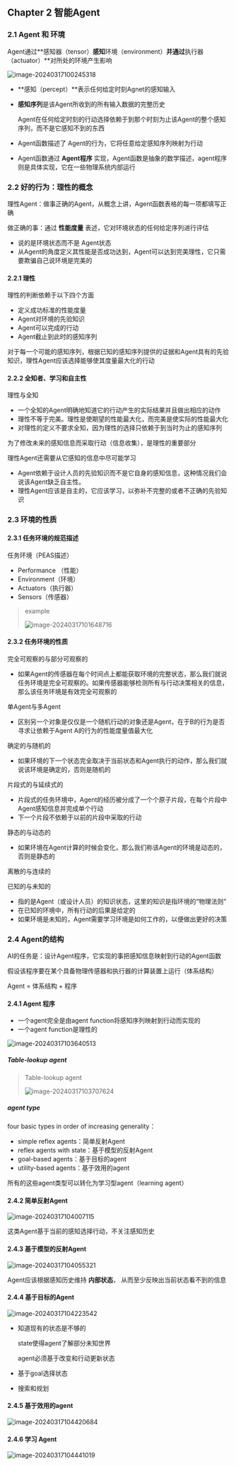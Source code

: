 ## Chapter 2 智能Agent

### 2.1 Agent 和 环境

Agent通过**感知器（tensor）**感知**环境（environment）**并通过**执行器（actuator）**对所处的环境产生影响

![image-20240317100245318](./assets/image-20240317100245318.png)

- **感知（percept）**表示任何给定时刻Agnet的感知输入

- **感知序列**是该Agent所收到的所有输入数据的完整历史

  Agent在任何给定时刻的行动选择依赖于到那个时刻为止该Agent的整个感知序列，而不是它感知不到的东西

- Agent函数描述了 Agent的行为，它将任意给定感知序列映射为行动

- Agent函数通过 **Agent程序** 实现，Agent函数是抽象的数学描述，agent程序则是具体实现，它在一些物理系统内部运行

### 2.2 好的行为：理性的概念

理性Agent：做事正确的Agent，从概念上讲，Agent函数表格的每一项都填写正确

做正确的事：通过 **性能度量** 表述，它对环境状态的任何给定序列进行评估

- 说的是环境状态而不是 Agent状态
- 从Agent的角度定义其性能是否成功达到，Agent可以达到完美理性，它只需要欺骗自己说环境是完美的

#### 2.2.1 理性

理性的判断依赖于以下四个方面

- 定义成功标准的性能度量
- Agent对环境的先验知识
- Agent可以完成的行动
- Agent截止到此时的感知序列

对于每一个可能的感知序列，根据已知的感知序列提供的证据和Agent具有的先验知识，理性Agent应该选择能够使其度量最大化的行动

#### 2.2.2 全知者、学习和自主性

理性与全知

- 一个全知的Agent明确地知道它的行动产生的实际结果并且做出相应的动作
- 理性不等于完美。理性是使期望的性能最大化，而完美是使实际的性能最大化
- 对理性的定义不要求全知，因为理性的选择只依赖于到当时为止的感知序列

为了修改未来的感知信息而采取行动（信息收集），是理性的重要部分

理性Agent还需要从它感知的信息中尽可能学习

- Agent依赖于设计人员的先验知识而不是它自身的感知信息，这种情况我们会说该Agent缺乏自主性。
- 理性Agent应该是自主的，它应该学习，以弥补不完整的或者不正确的先验知识

### 2.3 环境的性质

#### 2.3.1 任务环境的规范描述

任务环境（PEAS描述）

- Performance （性能）
- Environment（环境）
- Actuators（执行器）
- Sensors（传感器）

>example
>
>![image-20240317101648716](./assets/image-20240317101648716.png)

#### 2.3.2 任务环境的性质

完全可观察的与部分可观察的

- 如果Agent的传感器在每个时间点上都能获取环境的完整状态，那么我们就说任务环境是完全可观察的。如果传感器能够检测所有与行动决策相关的信息，那么该任务环境是有效完全可观察的

单Agent与多Agent

- 区别另一个对象是仅仅是一个随机行动的对象还是Agent，在于B的行为是否寻求让依赖于Agent A的行为的性能度量值最大化

确定的与随机的

- 如果环境的下一个状态完全取决于当前状态和Agent执行的动作，那么我们就说该环境是确定的，否则是随机的

片段式的与延续式的

- 片段式的任务环境中，Agent的经历被分成了一个个原子片段，在每个片段中Agent感知信息并完成单个行动
- 下一个片段不依赖于以前的片段中采取的行动

静态的与动态的

- 如果环境在Agent计算的时候会变化，那么我们称该Agent的环境是动态的，否则是静态的

离散的与连续的

已知的与未知的

- 指的是Agent（或设计人员）的知识状态，这里的知识是指环境的“物理法则”
- 在已知的环境中，所有行动的后果是给定的
- 如果环境是未知的，Agent需要学习环境是如何工作的，以便做出更好的决策

### 2.4 Agent的结构

AI的任务是：设计Agent程序，它实现的事把感知信息映射到行动的Agent函数

假设该程序要在某个具备物理传感器和执行器的计算装置上运行（体系结构）

Agent = 体系结构 + 程序

#### 2.4.1 Agent 程序

- 一个agent完全是由agent function将感知序列映射到行动而实现的
- 一个agent function是理性的

![image-20240317103640513](./assets/image-20240317103640513.png)

##### Table-lookup agent

>Table-lookup agent
>
>![image-20240317103707624](./assets/image-20240317103707624.png)

##### agent type

four basic types in order of increasing generality：

- simple reflex agents：简单反射Agent
- reflex agents with state：基于模型的反射Agent
- goal-based agents：基于目标的agent
- utility-based agents：基于效用的agent

所有的这些agent类型可以转化为学习型agent（learning agent）

#### 2.4.2 简单反射Agent

![image-20240317104007115](./assets/image-20240317104007115.png)

这类Agent基于当前的感知选择行动，不关注感知历史

#### 2.4.3 基于模型的反射Agent

![image-20240317104055321](./assets/image-20240317104055321.png)

Agent应该根据感知历史维持 **内部状态**， 从而至少反映出当前状态看不到的信息

#### 2.4.4 基于目标的Agent

![image-20240317104223542](./assets/image-20240317104223542.png)

- 知道现有的状态是不够的

  state使得agent了解部分未知世界

  agent必须基于改变和行动更新状态

- 基于goal选择状态

- 搜索和规划

#### 2.4.5 基于效用的agent

![image-20240317104420684](./assets/image-20240317104420684.png)

#### 2.4.6 学习 Agent

![image-20240317104441019](./assets/image-20240317104441019.png)